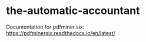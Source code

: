 # the-automatic-accountant

Documentation for pdfminer.six: https://pdfminersix.readthedocs.io/en/latest/
